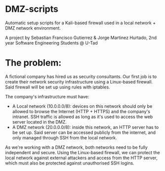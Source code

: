 # DMZ-scripts
Automatic setup scripts for a Kali-based firewall used in a local network + DMZ network environment.

A project by Sebastian Francisco Gutierrez & Jorge Martinez Hurtado, 2nd year Software Engineering Students @ U-Tad

# The problem:
A fictional company has hired us as security consultants. Our first job is to create their network security infrastructure using a Linux-based firewall. Said firewall will be set up using rules with iptables.

The company's infrastructure must have:

- A Local network (10.0.0.0/8): devices on this network should only be allowed to browse the Internet (HTTP + HTTPS) and the company's intranet. SSH traffic is allowed as long as it's used to access the web server located in the DMZ.
- A DMZ network (20.0.0.0/8): inside this network, an HTTP server has to be set up. Said server can be accessed publicly from the internet, and only managed through SSH from the local network.

As we're working with a DMZ network, both networks need to be fully independent and secure. Using the Linux-based firewall, we can protect the local network against external attackers and access from the HTTP server, which must also be protected against unauthorised SSH logins.
